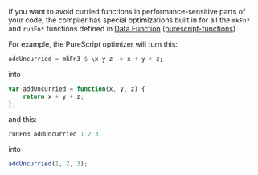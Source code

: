If you want to avoid curried functions in performance-sensitive parts of your code, the compiler has special optimizations built in for all the `mkFn*` and `runFn*` functions defined in [Data.Function](https://pursuit.purescript.org/packages/purescript-functions/0.1.0/docs/Data.Function) ([purescript-functions](https://github.com/purescript/purescript-functions))

For example, the PureScript optimizer  will turn this:

```purescript
addUncurried = mkFn3 $ \x y z -> x + y + z;
```

into

```js
var addUncurried = function(x, y, z) {
    return x + y + z;
};
```

and this:

```purescript
runFn3 addUncurried 1 2 3
```

into

```js
addUncurried(1, 2, 3);
```

